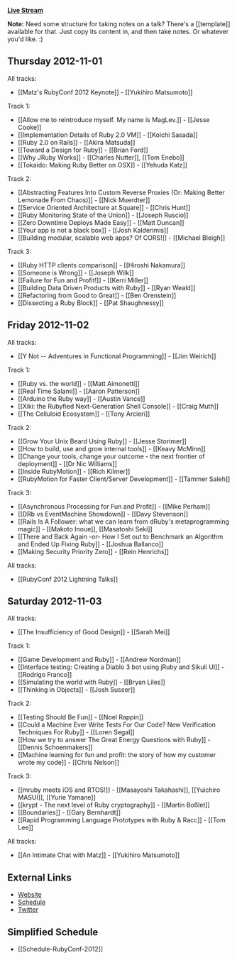 **[Live Stream](http://www.justin.tv/confreaks#/w/4092827808)**

**Note:** Need some structure for taking notes on a talk?  There's a [[template]] available for that.  Just copy its content in, and then take notes.  Or whatever you'd like.  :)

## Thursday 2012-11-01

All tracks:

* [[Matz's RubyConf 2012 Keynote]] - [[Yukihiro Matsumoto]]

Track 1:

* [[Allow me to reintroduce myself. My name is MagLev.]] - [[Jesse Cooke]]
* [[Implementation Details of Ruby 2.0 VM]] - [[Koichi Sasada]]
* [[Ruby 2.0 on Rails]] - [[Akira Matsuda]]
* [[Toward a Design for Ruby]] - [[Brian Ford]]
* [[Why JRuby Works]] - [[Charles Nutter]], [[Tom Enebo]]
* [[Tokaido: Making Ruby Better on OSX]] - [[Yehuda Katz]]

Track 2:

* [[Abstracting Features Into Custom Reverse Proxies (Or: Making Better Lemonade From Chaos)]] - [[Nick Muerdter]]
* [[Service Oriented Architecture at Square]] - [[Chris Hunt]]
* [[Ruby Monitoring State of the Union]] - [[Joseph Ruscio]]
* [[Zero Downtime Deploys Made Easy]] - [[Matt Duncan]]
* [[Your app is not a black box]] - [[Josh Kalderimis]]
* [[Building modular, scalable web apps? Of CORS!]] - [[Michael Bleigh]]

Track 3:

* [[Ruby HTTP clients comparison]] - [[Hiroshi Nakamura]]
* [[Someone is Wrong]] - [[Joseph Wilk]]
* [[Failure for Fun and Profit!]] - [[Kerri Miller]]
* [[Building Data Driven Products with Ruby]] - [[Ryan Weald]]
* [[Refactoring from Good to Great]] - [[Ben Orenstein]]
* [[Dissecting a Ruby Block]] - [[Pat Shaughnessy]]

## Friday 2012-11-02

All tracks:

* [[Y Not -- Adventures in Functional Programming]] - [[Jim Weirich]]

Track 1:

* [[Ruby vs. the world]] - [[Matt Aimonetti]]
* [[Real Time Salami]] - [[Aaron Patterson]]
* [[Arduino the Ruby way]] - [[Austin Vance]]
* [[Xiki: the Rubyfied Next-Generation Shell Console]] - [[Craig Muth]]
* [[The Celluloid Ecosystem]] - [[Tony Arcieri]]

Track 2:

* [[Grow Your Unix Beard Using Ruby]] - [[Jesse Storimer]]
* [[How to build, use and grow internal tools]] - [[Keavy McMinn]]
* [[Change your tools, change your outcome - the next frontier of deployment]] - [[Dr Nic Williams]]
* [[Inside RubyMotion]] - [[Rich Kilmer]]
* [[RubyMotion for Faster Client/Server Development]] - [[Tammer Saleh]]

Track 3:

* [[Asynchronous Processing for Fun and Profit]] - [[Mike Perham]]
* [[DRb vs EventMachine Showdown]] - [[Davy Stevenson]]
* [[Rails Is A Follower: what we can learn from dRuby's metaprogramming magic]] - [[Makoto Inoue]], [[Masatoshi Seki]]
* [[There and Back Again -or- How I Set out to Benchmark an Algorithm and Ended Up Fixing Ruby]] - [[Joshua Ballanco]]
* [[Making Security Priority Zero]] - [[Rein Henrichs]]

All tracks:

* [[RubyConf 2012 Lightning Talks]]

## Saturday 2012-11-03

All tracks:

* [[The Insufficiency of Good Design]] - [[Sarah Mei]]

Track 1:

* [[Game Development and Ruby]] - [[Andrew Nordman]]
* [[Interface testing: Creating a Diablo 3 bot using jRuby and Sikuli UI]] - [[Rodrigo Franco]]
* [[Simulating the world with Ruby]] - [[Bryan Liles]]
* [[Thinking in Objects]] - [[Josh Susser]]

Track 2:

* [[Testing Should Be Fun]] - [[Noel Rappin]]
* [[Could a Machine Ever Write Tests For Our Code? New Verification Techniques For Ruby]] - [[Loren Segal]]
* [[How we try to answer The Great Energy Questions with Ruby]] - [[Dennis Schoenmakers]]
* [[Machine learning for fun and profit: the story of how my customer wrote my code]] - [[Chris Nelson]]

Track 3:

* [[mruby meets iOS and RTOS!]] - [[Masayoshi Takahashi]], [[Yuichiro MASUI]], [[Yurie Yamane]]
* [[krypt - The next level of Ruby cryptography]] - [[Martin Boßlet]]
* [[Boundaries]] - [[Gary Bernhardt]]
* [[Rapid Programming Language Prototypes with Ruby & Racc]] - [[Tom Lee]]

All tracks:

* [[An Intimate Chat with Matz]] - [[Yukihiro Matsumoto]]

## External Links

* [Website](http://rubyconf.org/)
* [Schedule](http://rubyconf2012.busyconf.com/schedule/full)
* [Twitter](http://twitter.com/rubyconf)

## Simplified Schedule

* [[Schedule-RubyConf-2012]]
